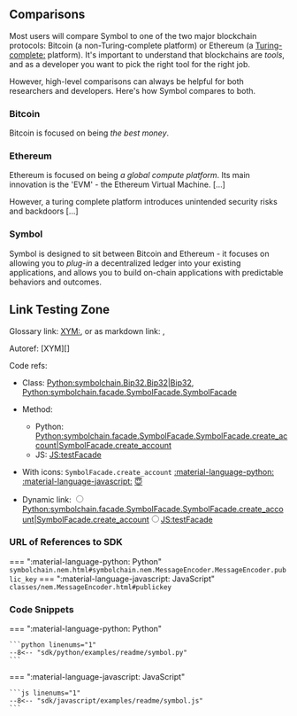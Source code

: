 ## Comparisons

Most users will compare Symbol to one of the two major blockchain protocols: Bitcoin (a non-Turing-complete platform) or Ethereum (a <Turing-complete:> platform). It's important to understand that blockchains are *tools*, and as a developer you want to pick the right tool for the right job.

However, high-level comparisons can always be helpful for both researchers and developers. Here's how Symbol compares to both.

### Bitcoin

Bitcoin is focused on being *the best money*.

### Ethereum

Ethereum is focused on being *a global compute platform*. Its main innovation is the 'EVM' - the Ethereum Virtual Machine. [...]

However, a turing complete platform introduces unintended security risks and backdoors [...]

### Symbol

Symbol is designed to sit between Bitcoin and Ethereum - it focuses on allowing you to *plug-in* a decentralized ledger into your existing applications, and allows you to build on-chain applications with predictable behaviors and outcomes.

## Link Testing Zone

Glossary link: <XYM:>, or as markdown link:
[](XYM:), [](_:XYM)

Autoref: [XYM][]

Code refs:

* Class: <Python:symbolchain.Bip32.Bip32|Bip32>, <Python:symbolchain.facade.SymbolFacade.SymbolFacade>

* Method:
    * Python: <Python:symbolchain.facade.SymbolFacade.SymbolFacade.create_account|SymbolFacade.create_account>
    * JS: <JS:testFacade>

* With icons: `SymbolFacade.create_account` [:material-language-python:](Python:symbolchain.facade.SymbolFacade.SymbolFacade.create_account) [:material-language-javascript:](JS:testFacade) [😇](Python:symbolchain.facade.SymbolFacade.SymbolFacade.create_account)

* Dynamic link: <span markdown class="dylink"><input type="radio" name="rGroup" id="Python" /><label class="dylink-option" for="Python" markdown><Python:symbolchain.facade.SymbolFacade.SymbolFacade.create_account|SymbolFacade.create_account></label><input type="radio" name="rGroup" id="JavaScript" /><label class="dylink-option" for="JavaScript" markdown><JS:testFacade></label></span>

### URL of References to SDK

=== ":material-language-python: Python"
    `symbolchain.nem.html#symbolchain.nem.MessageEncoder.MessageEncoder.public_key`
=== ":material-language-javascript: JavaScript"
    `classes/nem.MessageEncoder.html#publickey`

### Code Snippets

=== ":material-language-python: Python"

    ```python linenums="1"
    --8<-- "sdk/python/examples/readme/symbol.py"
    ```

=== ":material-language-javascript: JavaScript"

    ```js linenums="1"
    --8<-- "sdk/javascript/examples/readme/symbol.js"
    ```

